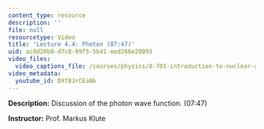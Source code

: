 ```yaml
---
content_type: resource
description: ''
file: null
resourcetype: Video
title: 'Lecture 4.4: Photon (07:47)'
uid: ac0d20b8-d7c8-99f5-5b41-eed266e20093
video_files:
  video_captions_file: /courses/physics/8-701-introduction-to-nuclear-and-particle-physics-fall-2020/video-lectures/chapter-4.-qed/lecture-4.4-photon-07-47/DXf8JrCEaNk.vtt
video_metadata:
  youtube_id: DXf8JrCEaNk
---
```


**Description:** Discussion of the photon wave function. (07:47)

**Instructor:** Prof. Markus Klute
